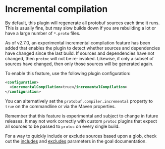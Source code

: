 # Incremental compilation

By default, this plugin will regenerate all protobuf sources each time it runs.
This is usually fine, but may slow builds down if you are rebuilding a lot or
have a large number of `*.proto` files.

As of v2.7.0, an experimental incremental compilation feature has been added that
enables the plugin to detect whether sources and dependencies have changed since
the last build. If sources and dependencies have not changed, then `protoc` will
not be re-invoked. Likewise, if only a subset of sources have changed, then only
those sources will be generated again.

To enable this feature, use the following plugin configuration:

```xml
<configuration>
  <incrementalCompilation>true</incrementalCompilation>
</configuration>
```

You can alternatively set the `protobuf.compiler.incremental` property to `true`
on the commandline or via the Maven properties.

Remember that this feature is experimental and subject to change in future
releases. It may not work correctly with custom `protoc` plugins that expect
all sources to be passed to `protoc` on every single build.

For a way to quickly include or exclude sources based upon a glob, check out the
[includes](https://ascopes.github.io/protobuf-maven-plugin/generate-mojo.html#includes)
and
[excludes](https://ascopes.github.io/protobuf-maven-plugin/generate-mojo.html#excludes)
parameters in the goal documentation.
